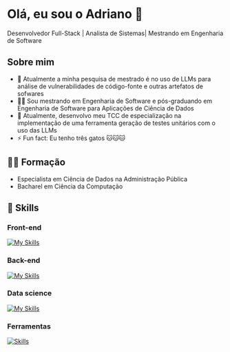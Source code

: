 # Olá, eu sou o Adriano 👋

Desenvolvedor Full-Stack | Analista de Sistemas| Mestrando em Engenharia de Software


## Sobre mim

- 🔭 Atualmente a minha pesquisa de mestrado é no uso de LLMs para análise de vulnerabilidades de código-fonte e outras artefatos de sofwares
- 🧑‍🎓 Sou mestrando em Engenharia de Software e pós-graduando em Engenharia de Software para Aplicações de Ciência de Dados
- 🌱 Atualmente, desenvolvo meu TCC de especialização na implementação de uma ferramenta geração de testes unitários com o uso das LLMs
- ⚡ Fun fact: Eu tenho três gatos 🐱🐱🐱

## :student: Formação

- Especialista em Ciência de Dados na Administração Pública
- Bacharel em Ciência da Computação

## :rocket: Skills

### Front-end

[![My Skills](https://skillicons.dev/icons?i=html,css,bootstrap,js,jquery)](https://skillicons.dev)

### Back-end

[![My Skills](https://skillicons.dev/icons?i=py,flask,php,java,c)](https://skillicons.dev)

### Data science

[![My Skills](https://skillicons.dev/icons?i=py,r,sklearn,mysql)](https://skillicons.dev)

### Ferramentas

[![Skills](https://skillicons.dev/icons?i=vscode,git)](https://skillicons.dev)




<!--
**adriano-gomes-dev/adriano-gomes-dev** is a ✨ _special_ ✨ repository because its `README.md` (this file) appears on your GitHub profile.

Here are some ideas to get you started:

- 🔭 I’m currently working on ...
- 🌱 I’m currently learning ...
- 👯 I’m looking to collaborate on ...
- 🤔 I’m looking for help with ...
- 💬 Ask me about ...
- 📫 How to reach me: ...
- 😄 Pronouns: ...
- ⚡ Fun fact: ...
-->
